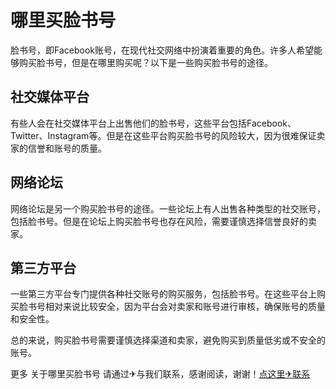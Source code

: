 # 哪里买脸书号

脸书号，即Facebook账号，在现代社交网络中扮演着重要的角色。许多人希望能够购买脸书号，但是在哪里购买呢？以下是一些购买脸书号的途径。

## 社交媒体平台

有些人会在社交媒体平台上出售他们的脸书号，这些平台包括Facebook、Twitter、Instagram等。但是在这些平台购买脸书号的风险较大，因为很难保证卖家的信誉和账号的质量。

## 网络论坛

网络论坛是另一个购买脸书号的途径。一些论坛上有人出售各种类型的社交账号，包括脸书号。但是在论坛上购买脸书号也存在风险，需要谨慎选择信誉良好的卖家。

## 第三方平台

一些第三方平台专门提供各种社交账号的购买服务，包括脸书号。在这些平台上购买脸书号相对来说比较安全，因为平台会对卖家和账号进行审核，确保账号的质量和安全性。

总的来说，购买脸书号需要谨慎选择渠道和卖家，避免购买到质量低劣或不安全的账号。

更多 关于哪里买脸书号 请通过✈与我们联系，感谢阅读，谢谢！[点这里✈联系](https://ss.k02.cc)